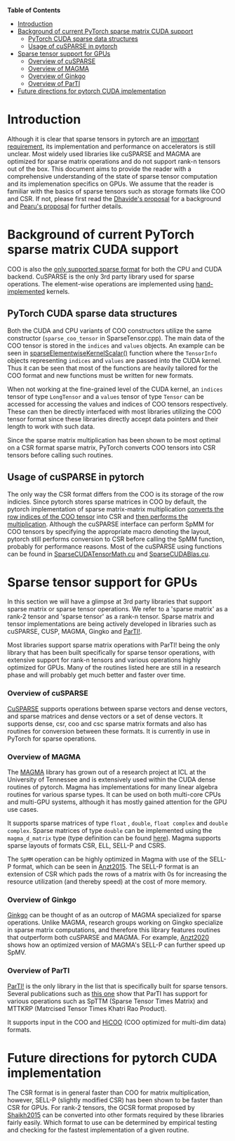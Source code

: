 <!-- markdown-toc start - Don't edit this section. Run M-x markdown-toc-generate-toc again -->
**Table of Contents**

- [Introduction](#introduction)
- [Background of current PyTorch sparse matrix CUDA support](#background-of-current-pytorch-sparse-matrix-cuda-support)
    - [PyTorch CUDA sparse data structures](#pytorch-cuda-sparse-data-structures)
    - [Usage of cuSPARSE in pytorch](#usage-of-cusparse-in-pytorch)
- [Sparse tensor support for GPUs](#sparse-tensor-support-for-gpus)
    - [Overview of cuSPARSE](#overview-of-cusparse)
    - [Overview of MAGMA](#overview-of-magma)
    - [Overview of Ginkgo](#overview-of-ginkgo)
    - [Overview of ParTI](#overview-of-parti)
- [Future directions for pytorch CUDA implementation](#future-directions-for-pytorch-cuda-implementation)

<!-- markdown-toc end -->

# Introduction

Although it is clear that sparse tensors in pytorch are an
[important requirement](https://github.com/pytorch/rfcs/blob/b2d02512bb69648fc61013829205eb6dfea6a714/RFC-0004-pyTorch-sparse-matmul-roadmap.md#motivation-and-scope),
its implementation and performance on accelerators is still unclear. Most widely used
libraries like cuSPARSE and MAGMA are optimized for sparse matrix operations and do
not support rank-n tensors out of the box. This document aims to provide the reader
with a comprehensive understanding of the state of sparse tensor computation and its
implemenation specifics on GPUs. We assume that the reader is familiar with the basics
of sparse tensors such as storage formats like COO and CSR. If not, please first read
the [Dhavide's proposal](https://github.com/pytorch/rfcs/pull/4) for a background
and [Pearu's proposal](https://github.com/Quansight-Labs/rfcs/tree/pearu/rfc0005/RFC0003-sparse-roadmap)
for further details.

# Background of current PyTorch sparse matrix CUDA support

COO is also the [only supported sparse format](https://github.com/Quansight-Labs/rfcs/tree/pearu/rfc0005/RFC0003-sparse-roadmap#pytorch-implementation-of-coo-sparse-format)
for both the CPU and CUDA backend. CuSPARSE is the
only 3rd party library used for sparse operations. The element-wise operations
are implemented using
[hand-implemented](https://github.com/pytorch/pytorch/blob/master/aten/src/ATen/native/sparse/cuda/SparseCUDATensorMath.cu#L343) kernels.

## PyTorch CUDA sparse data structures

Both the CUDA and CPU variants of COO constructors utilize the same constructor
(`sparse_coo_tensor` in SparseTensor.cpp). The main data of the COO tensor
is stored in the `indices` and `values` objects.
An example can be seen in
[sparseElementwiseKernelScalar()](https://github.com/pytorch/pytorch/blob/master/aten/src/ATen/native/sparse/cuda/SparseCUDAApplyUtils.cuh#L76)
function where the `TensorInfo` objects representing `indices` and `values`
are passed into the CUDA kernel. Thus it can be seen that most of the functions are
heavily tailored for the COO format and new functions must be written for new
formats.

When not working at the fine-grained level of the CUDA kernel, an `indices` tensor
of type `LongTensor` and a `values` tensor of type `Tensor` can be accessed for
accessing the values and indices of COO tensors respectively. These can then
be directly interfaced with most libraries utilizing the COO tensor format
since these libraries directly accept data pointers and their length to
work with such data.

Since the sparse matrix multiplication has been shown to be most optimal on a
CSR format sparse matrix, PyTorch converts COO tensors into CSR tensors before
calling such routines.

## Usage of cuSPARSE in pytorch

The only way the CSR format differs from the COO is its storage of the row indicies. 
Since pytorch stores sparse matrices in COO by default, the pytorch implementation
of sparse matrix-matrix multiplication
[converts the row indices of the COO tensor](https://github.com/pytorch/pytorch/blob/master/aten/src/ATen/native/sparse/cuda/SparseCUDATensorMath.cu#L59)
into CSR and
[then performs the multiplication](https://github.com/pytorch/pytorch/blob/master/aten/src/ATen/native/sparse/cuda/SparseCUDATensorMath.cu#L96).
Although the cuSPARSE interface
can perform SpMM for COO tensors by specifying the appropriate macro denoting the layout,
pytorch still performs conversion to CSR before calling the SpMM function, probably for
performance reasons. Most of the cuSPARSE using functions can be found in
[SparseCUDATensorMath.cu](https://github.com/pytorch/pytorch/blob/master/aten/src/ATen/native/sparse/cuda/SparseCUDATensorMath.cu)
and [SparseCUDABlas.cu](https://github.com/pytorch/pytorch/blob/master/aten/src/ATen/native/sparse/cuda/SparseCUDABlas.cu).

# Sparse tensor support for GPUs

In this section we will have a glimpse at 3rd party libraries that support sparse
matrix or sparse tensor operations. We refer to a 'sparse matrix' as a
rank-2 tensor and 'sparse tensor' as a rank-n tensor. Sparse matrix and tensor
implementations are being actively developed in libraries
such as cuSPARSE, CUSP, MAGMA, Gingko and [ParTI!](https://github.com/hpcgarage/ParTI).

Most libraries support sparse matrix operations with ParTI! being the only library that
has been built specifically for sparse tensor operations, with extensive support for
rank-n tensors and various operations
highly optimized for GPUs. Many of the routines listed here are still in a research phase
and will probably get much better and faster over time.

### Overview of cuSPARSE

[CuSPARSE](https://docs.nvidia.com/cuda/cusparse/index.html) supports operations
between sparse vectors and dense vectors, and sparse matrices
and dense vectors or a set of dense vectors. It supports dense, csr, coo and csc sparse
matrix formats and also has routines for conversion between these formats. It is
currently in use in PyTorch for sparse operations.

### Overview of MAGMA

The [MAGMA](https://icl.cs.utk.edu/magma/) library has grown out of a research project at ICL at the
University of Tennessee and is extensively used within the CUDA dense
routines of pytorch. Magma has implementations for many linear algebra routines for various sparse
types. It can be used on both multi-core CPUs and multi-GPU systems,
although it has mostly gained attention for the GPU use cases.

It supports sparse matrices of type `float` , `double`, `float complex` and `double complex`.
Sparse matrices of type `double` can be implemented using the `magma_d_matrix`
type (type definition can be found
[here](https://bitbucket.org/icl/magma/src/master/sparse/include/magmasparse_types.h)).
Magma supports sparse layouts of formats CSR, ELL, SELL-P and CSRS.

The `SpMM` operation can be highly optimized in Magma with use of the SELL-P format, which
can be seen in [Anzt2015](https://www.icl.utk.edu/files/publications/2014/icl-utk-771-2014.pdf).
The SELL-P format is an extension of CSR which pads the rows of a matrix with 0s for increasing
the resource utilization (and thereby speed) at the cost of more memory.

### Overview of Ginkgo

[Ginkgo](https://ginkgo-project.github.io/) can be thought of as an outcrop of
MAGMA specialized for sparse operations. Unlike MAGMA, research groups working
on Gingko specialize in sparse matrix computations, and therefore this
library features routines that outperform both cuSPARSE and MAGMA. For example,
[Anzt2020](https://dl.acm.org/doi/pdf/10.1145/3380930) shows how an optimized
version of MAGMA's SELL-P can further speed up SpMV.

### Overview of ParTI

[ParTI!](https://github.com/hpcgarage/ParTI) is the only library in the list that
is specifically built for sparse tensors. Several publications such as
[this one](http://fruitfly1026.github.io/static/files/sc16-ia3.pdf) show that
ParTI has support for various operations such as SpTTM (Sparse Tensor Times Matrix)
and MTTKRP (Matrcised Tensor Times Khatri Rao Product).

It supports input in the COO and [HiCOO](http://fruitfly1026.github.io/static/files/sc18-li.pdf)
(COO optimized for multi-dim data) formats.

# Future directions for pytorch CUDA implementation

The CSR format is in general faster than COO for matrix multiplication, however,
SELL-P (slightly modified CSR) has been shown to be faster than CSR for GPUs. For
rank-2 tensors, the GCSR format proposed by
[Shaikh2015](https://www.researchgate.net/publication/312167966_Efficient_storage_scheme_for_n-dimensional_sparse_array_GCRSGCCS)
can be converted into other formats required by these libraries fairly easily.
Which format to use can be determined by empirical testing and checking for
the fastest implementation of a given routine.

